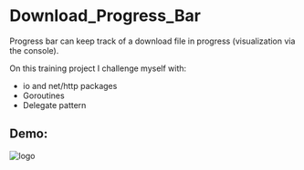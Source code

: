 # Download_Progress_Bar
Progress bar can keep track of a download file in progress (visualization via the console).

On this training project I challenge myself with:
- io and net/http packages 
- Goroutines
- Delegate pattern


## Demo:
![logo](https://media1.giphy.com/media/nK9hxAHWtFhSe85R47/giphy.gif?cid=790b76118ee4321df976403b6835da0f0a663d5af5fb1ad2&rid=giphy.gif&ct=g) 
